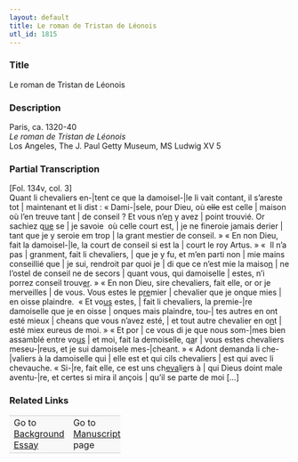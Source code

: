 ```yaml
---  
layout: default  
title: Le roman de Tristan de Léonois  
utl_id: 1815
---
```


### Title

Le roman de Tristan de Léonois


### Description

<p>Paris, ca. 1320-40<br /><em>Le roman de Tristan de Léonois</em><br />
Los Angeles, The J. Paul Getty Museum, MS Ludwig XV 5</p>



### Partial Transcription

<p>[Fol. 134v, col. 3]<br />
Quant li chevaliers en-|tent ce que la damoisel-|le li vait contant, il s’areste tot | maintenant et li dist : « Dami-|sele, pour Dieu, où <s>elle</s> est celle | maison où l’en treuve tant | de conseil ? Et vous n’e<u>n</u> y avez | point trouvié. Or sachiez q<u>ue</u> se | je savoie  où celle court est, | je ne fineroie jamais derier | tant que je y seroie em trop | la grant mestier de conseil. » « En non Dieu, fait la damoisel-|le, la court de conseil si est la | court le roy Artus. » «  Il n’a pas | granment, fait li chevaliers, | que je y fu, et m’en parti non | mie mains conseillié que | je sui, rendroit par quoi je | di que ce n’est mie la maiso<u>n</u> | ne l’ostel de conseil ne de secors | quant vous, qui damoiselle | estes, n’i porrez conseil trouv<u>er</u>. » « En non Dieu, sire chevaliers, fait elle, or or je merveilles | de vous. Vous estes le p<u>re</u>mier | chevalier que je onque mies | en oisse plaindre.  « Et vo<u>us</u> estes, | fait li chevaliers, la premie-|re damoiselle que je en oisse | onques mais plaindre, tou-| tes autres en ont esté mieux | cheans que vous n’avez esté, | et tout autre chevalier en o<u>n</u>t | esté miex eureus de moi. » « Et por | ce vous di je que nous som-|mes bien assamblé entre vo<u>us</u> | et moi, fait la demoiselle, q<u>a</u>r | vous estes chevaliers meseu-|reus, et je sui damoisele mes-|cheant. » « Adont demanda li che-|valiers à la damoiselle qui | elle est et qui cils chevaliers | est qui avec li chevauche. « Si-|re, fait elle, ce est uns ch<u>eva</u>li<u>e</u>rs à | qui Dieus doint male aventu-|re, et certes si mira il ançois | qu’il se parte de moi […]</p>



### Related Links

<table border="0.5" cellpadding="1" cellspacing="1" style="width: 200px; background-color:#F8F8F8;">
    <tbody style="border-color:#ccc">
        <tr style="border-color:#ccc">
            <td>Go to <a href="https://centerfordigitalhumanities.github.io/Newberry-French-paleography/essay/1815" target="_blank">Background Essay</a></td>
            <td>Go to <a href="https://centerfordigitalhumanities.github.io/Newberry-French-paleography/www/record.html?id=1815" target="_blank">Manuscript</a> page</td>
        </tr>
    </tbody>
</table>
